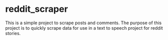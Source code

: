 # reddit_scraper

This is a simple project to scrape posts and comments.
The purpose of this project is to quickly scrape data for use in a text to speech project for reddit stories.